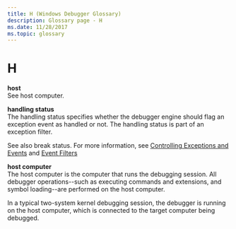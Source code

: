 ```yaml
---
title: H (Windows Debugger Glossary)
description: Glossary page - H 
ms.date: 11/28/2017
ms.topic: glossary
---
```


# H


<span id="host"></span><span id="HOST"></span>**host**  
See host computer.

<span id="handling-status"></span><span id="HANDLING_STATUS"></span>**handling status**  
The handling status specifies whether the debugger engine should flag an exception event as handled or not. The handling status is part of an exception filter.

See also break status. For more information, see [Controlling Exceptions and Events](controlling-exceptions-and-events.md) and [Event Filters](event-filters.md)

<span id="host_computer"></span><span id="HOST_COMPUTER"></span>**host computer**  
The host computer is the computer that runs the debugging session. All debugger operations--such as executing commands and extensions, and symbol loading--are performed on the host computer.

In a typical two-system kernel debugging session, the debugger is running on the host computer, which is connected to the target computer being debugged.

 

 
